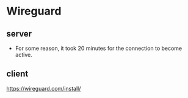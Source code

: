 # Wireguard

## server

* For some reason, it took 20 minutes for the connection to become active.

## client

https://wireguard.com/install/

